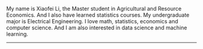 
My name is Xiaofei Li, the Master student in Agricultural and Resource Economics.
And I also have learned statistics courses.
My undergraduate major is Electrical Engineering.
I love math, statistics, economics and computer science.
And I am also interested in data science and machine learning.



---
